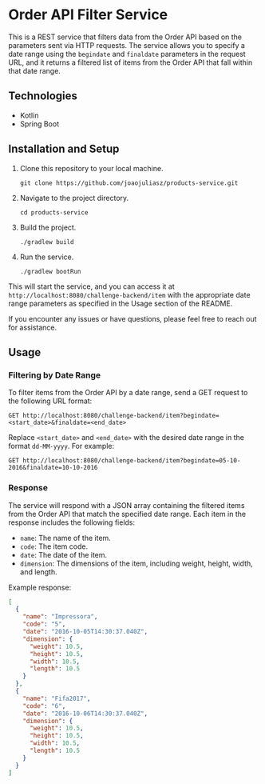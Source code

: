 # Order API Filter Service

This is a REST service that filters data from the Order API based on the parameters sent via HTTP requests. The service allows you to specify a date range using the `begindate` and `finaldate` parameters in the request URL, and it returns a filtered list of items from the Order API that fall within that date range.

## Technologies

- Kotlin
- Spring Boot

## Installation and Setup

1. Clone this repository to your local machine.

   ```shell
   git clone https://github.com/joaojuliasz/products-service.git
   ```

2. Navigate to the project directory.

   ```shell
   cd products-service
   ```

3. Build the project.

   ```shell
   ./gradlew build
   ```

4. Run the service.

   ```shell
   ./gradlew bootRun
   ```

This will start the service, and you can access it at `http://localhost:8080/challenge-backend/item` with the appropriate date range parameters as specified in the Usage section of the README.

If you encounter any issues or have questions, please feel free to reach out for assistance.

## Usage

### Filtering by Date Range

To filter items from the Order API by a date range, send a GET request to the following URL format:

```
GET http://localhost:8080/challenge-backend/item?begindate=<start_date>&finaldate=<end_date>
```

Replace `<start_date>` and `<end_date>` with the desired date range in the format `dd-MM-yyyy`. For example:

```
GET http://localhost:8080/challenge-backend/item?begindate=05-10-2016&finaldate=10-10-2016
```

### Response

The service will respond with a JSON array containing the filtered items from the Order API that match the specified date range. Each item in the response includes the following fields:

- `name`: The name of the item.
- `code`: The item code.
- `date`: The date of the item.
- `dimension`: The dimensions of the item, including weight, height, width, and length.

Example response:

```json
[
  {
    "name": "Impressora",
    "code": "5",
    "date": "2016-10-05T14:30:37.040Z",
    "dimension": {
      "weight": 10.5,
      "height": 10.5,
      "width": 10.5,
      "length": 10.5
    }
  },
  {
    "name": "Fifa2017",
    "code": "6",
    "date": "2016-10-06T14:30:37.040Z",
    "dimension": {
      "weight": 10.5,
      "height": 10.5,
      "width": 10.5,
      "length": 10.5
    }
  }
]
```
